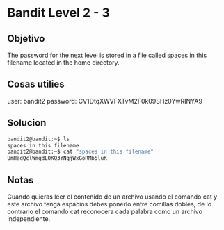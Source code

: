 # Bandit Level 2 - 3

## Objetivo
The password for the next level is stored in a file called spaces in this filename located in the home directory.

## Cosas utilies
user: bandit2
password: CV1DtqXWVFXTvM2F0k09SHz0YwRINYA9

## Solucion
``` bash
bandit2@bandit:~$ ls
spaces in this filename
bandit2@bandit:~$ cat "spaces in this filename"
UmHadQclWmgdLOKQ3YNgjWxGoRMb5luK

```

## Notas
Cuando quieras leer el contenido de un archivo usando el comando cat y este archivo tenga espacios debes ponerlo entre comillas dobles, de lo contrario el comando cat reconocera cada palabra como un archivo independiente.
